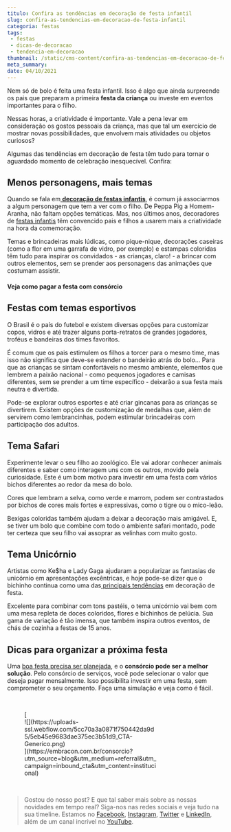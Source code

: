 ```yaml
---
titulo: Confira as tendências em decoração de festa infantil
slug: confira-as-tendencias-em-decoracao-de-festa-infantil
categoria: festas
tags:
 - festas
 - dicas-de-decoracao
 - tendencia-em-decoracao
thumbnail: /static/cms-content/confira-as-tendencias-em-decoracao-de-festa-infantil.jpg
meta_summary: 
date: 04/10/2021
---
```

Nem só de bolo é feita uma festa infantil. Isso é algo que ainda surpreende os pais que preparam a primeira **festa da criança** ou investe em eventos importantes para o filho.

Nessas horas, a criatividade é importante. Vale a pena levar em consideração os gostos pessoais da criança, mas que tal um exercício de mostrar novas possibilidades, que envolvem mais atividades ou objetos curiosos?

Algumas das tendências em decoração de festa têm tudo para tornar o aguardado momento de celebração inesquecível. Confira:

Menos personagens, mais temas
-----------------------------

Quando se fala em[ **decoração de festas infantis**](https://www.embracon.com.br/blog/6-tendencias-de-decoracao-de-festa-infantil), é comum já associarmos a algum personagem que tem a ver com o filho. De Peppa Pig a Homem-Aranha, não faltam opções temáticas. Mas, nos últimos anos, decoradores de [festas infantis](https://www.embracon.com.br/blog/festa-de-aniversario-para-crianca-fazer-ou-nao) têm convencido pais e filhos a usarem mais a criatividade na hora da comemoração.

Temas e brincadeiras mais lúdicas, como pique-nique, decorações caseiras (como a flor em uma garrafa de vidro, por exemplo) e estampas coloridas têm tudo para inspirar os convidados - as crianças, claro! - a brincar com outros elementos, sem se prender aos personagens das animações que costumam assistir.

#### **Veja como pagar a festa com consórcio**

Festas com temas esportivos
---------------------------

O Brasil é o país do futebol e existem diversas opções para customizar copos, vidros e até trazer alguns porta-retratos de grandes jogadores, troféus e bandeiras dos times favoritos.

É comum que os pais estimulem os filhos a torcer para o mesmo time, mas isso não significa que deve-se estender o bandeirão atrás do bolo… Para que as crianças se sintam confortáveis no mesmo ambiente, elementos que lembrem a paixão nacional - como pequenos jogadores e camisas diferentes, sem se prender a um time específico - deixarão a sua festa mais neutra e divertida.

Pode-se explorar outros esportes e até criar gincanas para as crianças se divertirem. Existem opções de customização de medalhas que, além de servirem como lembrancinhas, podem estimular brincadeiras com participação dos adultos.

Tema Safari
-----------

Experimente levar o seu filho ao zoológico. Ele vai adorar conhecer animais diferentes e saber como interagem uns com os outros, movido pela curiosidade. Este é um bom motivo para investir em uma festa com vários bichos diferentes ao redor da mesa do bolo.

Cores que lembram a selva, como verde e marrom, podem ser contrastados por bichos de cores mais fortes e expressivas, como o tigre ou o mico-leão.

Bexigas coloridas também ajudam a deixar a decoração mais amigável. E, se tiver um bolo que combine com todo o ambiente safari montado, pode ter certeza que seu filho vai assoprar as velinhas com muito gosto.

Tema Unicórnio
--------------

Artistas como Ke$ha e Lady Gaga ajudaram a popularizar as fantasias de unicórnio em apresentações excêntricas, e hoje pode-se dizer que o bichinho continua como uma das[ principais tendências](https://www.embracon.com.br/blog/saiba-o-que-e-tendencia-em-decoracao-de-quarto-de-crianca) em decoração de festa.

Excelente para combinar com tons pastéis, o tema unicórnio vai bem com uma mesa repleta de doces coloridos, flores e bichinhos de pelúcia. Sua gama de variação é tão imensa, que também inspira outros eventos, de chás de cozinha a festas de 15 anos.

Dicas para organizar a próxima festa
------------------------------------

Uma [boa festa precisa ser planejada](https://www.embracon.com.br/blog/como-organizar-uma-festa-infantil), e o **consórcio pode ser a melhor solução**. Pelo consórcio de serviços, você pode selecionar o valor que deseja pagar mensalmente. Isso possibilita investir em uma festa, sem comprometer o seu orçamento. Faça uma simulação e veja como é fácil.

‍

<figure class="w-richtext-figure-type-image w-richtext-align-center" style="max-width:310px">[<div>![](https://uploads-ssl.webflow.com/5cc70a3a0871f750442da9d5/5eb45e9683dae375ec3b51d9_CTA-Generico.png)</div>](https://embracon.com.br/consorcio?utm_source=blog&utm_medium=referral&utm_campaign=inbound_cta&utm_content=institucional)</figure>‍

> Gostou do nosso post? E que tal saber mais sobre as nossas novidades em tempo real? Siga-nos nas redes sociais e veja tudo na sua timeline. Estamos no [Facebook](https://www.facebook.com/embracon/), [Instagram](https://www.instagram.com/embraconoficial/), [Twitter](https://twitter.com/embracon) e [LinkedIn](https://www.linkedin.com/company/1018875/), além de um canal incrível no [YouTube](https://www.youtube.com/channel/UCL-Y0mv9zc73Iek48NLUBzQ).
